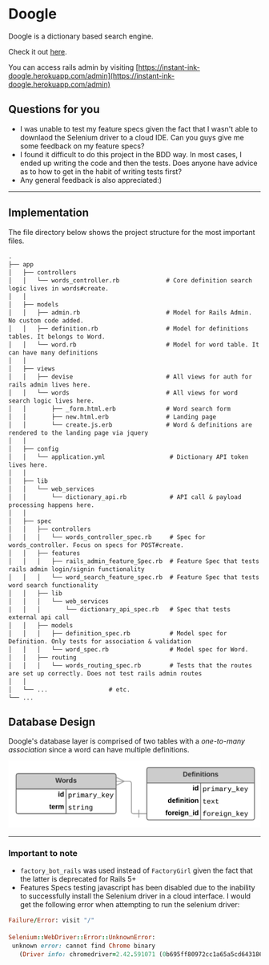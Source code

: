 # Doogle
Doogle is a dictionary based search engine. 

Check it out [here](https://instant-ink-doogle.herokuapp.com/).

You can access rails admin by visiting [https://instant-ink-doogle.herokuapp.com/admin](https://instant-ink-doogle.herokuapp.com/admin)


## Questions for you
- I was unable to test my feature specs given the fact that I wasn't able to downlaod 
the Selenium driver to a cloud IDE. Can you guys give me some feedback on my feature specs?
- I found it difficult to do this project in the BDD way. In most cases, I ended up writing the code and then the tests. Does anyone have advice as to how to get in the habit of writing tests first?
- Any general feedback is also appreciated:)

----------

## Implementation
The file directory below shows the project structure for the most important files.
```
.
├── app 
│   ├── controllers
│   │   └── words_controller.rb             # Core definition search logic lives in words#create.
│   │
│   ├── models
│   │   ├── admin.rb                        # Model for Rails Admin. No custom code added.
│   │   ├── definition.rb                   # Model for definitions tables. It belongs to Word. 
│   │   └── word.rb                         # Model for word table. It can have many definitions
│   │
│   ├── views
│   │   ├── devise                          # All views for auth for rails admin lives here.
│   │   └── words                           # All views for word search logic lives here.
│   │       ├── _form.html.erb              # Word search form
│   │       ├── new.html.erb                # Landing page
│   │       └── create.js.erb               # Word & definitions are rendered to the landing page via jquery 
│   │
│   ├── config
│   │   └── application.yml                  # Dictionary API token lives here.
│   │
│   ├── lib
│   │   └── web_services           
│   │       └── dictionary_api.rb            # API call & payload processing happens here.
│   │ 
│   ├── spec
│   │   ├── controllers          
│   │   │   └── words_controller_spec.rb     # Spec for words_controller. Focus on specs for POST#create.
│   │   ├── features          
│   │   │   ├── rails_admin_feature_Spec.rb  # Feature Spec that tests rails admin login/signin functionality
│   │   │   └── word_search_feature_spec.rb  # Feature Spec that tests word search functionality
│   │   ├── lib          
│   │   │   └── web_services         
|   │   │       └── dictionary_api_spec.rb   # Spec that tests external api call 
│   │   ├── models          
│   │   │   ├── definition_spec.rb           # Model spec for Definition. Only tests for association & validation
│   │   │   └── word_spec.rb                 # Model spec for Word. 
│   │   ├── routing          
│   │   │   └── words_routing_spec.rb        # Tests that the routes are set up correctly. Does not test rails admin routes
│   │ 
│   └── ...                 # etc.
└── ...

```


## Database Design
Doogle's database layer is comprised of two tables with a *one-to-many association* since a 
word can have multiple definitions. 

![Database Design](/app/assets/images/documentation/database_design.png)

----

### Important to note
* `factory_bot_rails` was used instead of `FactoryGirl` given the fact that the latter is deprecated for Rails 5+
* Features Specs testing javascript has been disabled due to the inability to successfully install the Selenium driver in a cloud interface. I would get the following error when attempting to run the selenium driver:
```ruby
Failure/Error: visit "/"

Selenium::WebDriver::Error::UnknownError:
 unknown error: cannot find Chrome binary
   (Driver info: chromedriver=2.42.591071 (0b695ff80972cc1a65a5cd643186d2ae582cd4ac),platform=Linux 4.14.62-65.117.amzn1.x86_64 x86_64)
```